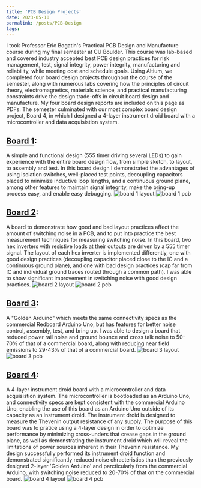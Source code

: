 ```yaml
---
title: 'PCB Design Projects'
date: 2023-05-10
permalink: /posts/PCB-Design
tags:
---
```


I took Professor Eric Bogatin's Practical PCB Design and Manufacture course during my final semester at CU Boulder. This course was lab-based and covered industry accepted best PCB design practices for risk management, test, signal integrity, power integrity, manufacturing and reliability, while meeting cost and schedule goals. Using Altium, we completed four board design projects throughout the course of the semester, along with numerous labs covering how the principles of circuit theory, electromagnetics, materials science, and practical manufacturing constraints drive the design trade-offs in circuit board design and manufacture. My four board design reports are included on this page as PDFs. The semester culminated with our most complex board design project, Board 4, in which I designed a 4-layer instrument droid board with a microcontroller and data acquisistion system.

## [Board 1](/files/Thibeault_brd1FinalBoardReport_2023-02-20.pdf):
A simple and functional design (555 timer driving several LEDs) to gain experience with the entire board design flow, from simple sketch, to layout, to assembly and test. In this board design I demonstrated the advantages of using isolation switches, well-placed test points, decoupling capacitors placed to minimize inductive loop lengths, and a continuous ground plane, among other features to maintain signal integrity, make the bring-up process easy, and enable easy debugging.
![board 1 layout](/images/brd1layout.png)
![board 1 pcb](/images/brd1pcb.png)

## [Board 2](/files/Thibeault_Board2Report_2023-03-12.pdf):
A board to demonstrate how good and bad layout practices affect the amount of switching noise in a PCB, and to put into practice the best measurement techniques for measuring switching noise. In this board, two hex inverters with resistive loads at their outputs are driven by a 555 timer signal. The layout of each hex inverter is implemented differently, one with good design practices (decoupling capacitor placed close to the IC and a continuous ground plane), and one with bad design practices (cap far from IC and individual ground traces routed through a common path). I was able to show significant improvement in switching noise with good design practices.
![board 2 layout](/images/brd2layout.png)
![board 2 pcb](/images/brd2pcb.png)

## [Board 3](/files/Thibeault_Board3Report_2023-04-16.pdf):
A "Golden Arduino" which meets the same connectivity specs as the commercial Redboard Arduino Uno, but has features for better noise control, assembly, test, and bring up. I was able to design a board that reduced power rail noise and ground bounce and cross talk noise to 50-70% of that of a commercial board, along with reducing near field emissions to 29-43% of that of a commercial board.
![board 3 layout](/images/brd3layout.png)
![board 3 pcb](/images/brd3pcb.png)

## [Board 4](/files/Brd4_Thibeault_2023-05-07.pdf):
A 4-layer instrument droid board with a microcontroller and data acquisistion system. The microcontroller is bootloaded as an Arduino Uno, and connectivity specs are kept consistent with the commercial Arduino Uno, enabling the use of this board as an Arduino Uno outside of its capacity as an instrument droid. The instrument droid is designed to measure the Thevenin output resistance of any supply. The purpose of this board was to pratice using a 4-layer design in order to optimize performance by minimizing cross-unders that crease gaps in the ground plane, as well as demonstrating the instrument droid which will reveal the limitations of power sources inherent in their Thevenin resistance. My design successfully performed its instrument droid function and demonstrated significantly reduced noise chracteristics than the previously designed 2-layer 'Golden Arduino' and parcticularly from the commercial Arduino, with switching noise reduced to 20-70% of that on the commercial board.
![board 4 layout](/images/brd4layout.png)
![board 4 pcb](/images/brd3pcb.png)
